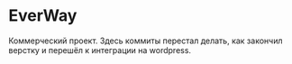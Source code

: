 # EverWay
Коммерческий проект. Здесь коммиты перестал делать, как закончил верстку и перешёл к интеграции на wordpress.

